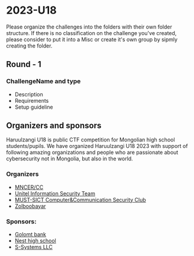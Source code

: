 # 2023-U18
Please organize the challenges into the folders with their own folder structure. If there is no classification on the challenge you've created, please consider to put it into a Misc or create it's own group by sipmly creating the folder.
## Round - 1 
### ChallengeName and type
- Description
- Requirements
- Setup guideline

## Organizers and sponsors
Haruulzangi U18 is public CTF competition for Mongolian high school students/pupils. We have organized Haruulzangi U18 2023 with support of following amazing organizations and people who are passionate about cybersecurity not in Mongolia, but also in the world.
### Organizers
- [MNCER/CC](https://mncert.org)
- [Unitel Information Security Team](https://www.unitel.mn/unitel/)
- [MUST-SICT Computer&Communication Security Club](https://www.facebook.com/CCSclub2023)
- [Zolboobayar](https://github.com/zolbooo)

### Sponsors:
- [Golomt bank](https://www.golomtbank.com)
- [Nest high school](https://nhs.edu.mn/)
- [S-Systems LLC](https://url-placeholder)

